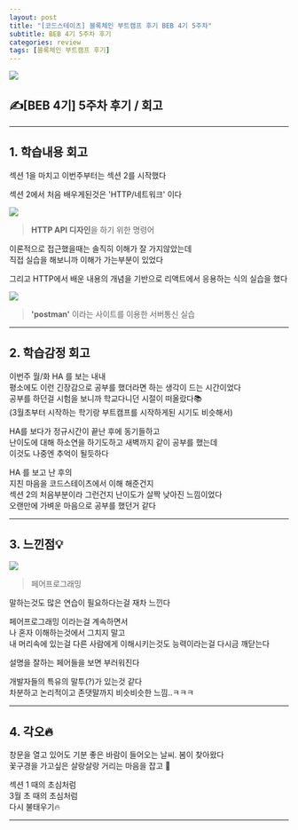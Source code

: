 ```yaml
---
layout: post
title: "[코드스테이츠] 블록체인 부트캠프 후기 BEB 4기 5주차"
subtitle: BEB 4기 5주차 후기
categories: review
tags: [블록체인 부트캠프 후기]
---
```


![](https://velog.velcdn.com/images/-__-/post/f8356d11-ea65-4a0c-b03c-ecde9d118a6a/image.png)

## ✍[BEB 4기] 5주차 후기 / 회고

<hr>

## 1. 학습내용 회고

섹션 1을 마치고 이번주부터는 섹션 2를 시작했다

섹션 2에서 처음 배우게된것은 'HTTP/네트워크' 이다

![](https://media.vlpt.us/images/-__-/post/48ff71da-f515-4edd-b294-8631d518a997/image.png)

> **HTTP API 디자인**을 하기 위한 명령어

이론적으로 접근했을때는 솔직히 이해가 잘 가지않았는데<br>
직접 실습을 해보니까 이해가 가는부분이 있었다

그리고 HTTP에서 배운 내용의 개념을 기반으로 리액트에서 응용하는 식의 실습을 했다

![](https://media.vlpt.us/images/-__-/post/4e8b7687-be9d-4c68-ac85-40b134b0b85b/image.png)

> **'postman'** 이라는 사이트를 이용한 서버통신 실습

<hr>

## 2. 학습감정 회고

이번주 월/화 HA 를 보는 내내<br>
평소에도 이런 긴장감으로 공부를 했더라면 하는 생각이 드는 시간이었다<br>
공부를 하던걸 시험을 보니까 학교다니던 시절이 떠올랐다📚<br>
(3월초부터 시작하는 학기랑 부트캠프를 시작하게된 시기도 비슷해서)

HA를 보다가 정규시간이 끝난 후에 동기들하고<br>
난이도에 대해 하소연을 하기도하고 새벽까지 같이 공부를 했는데<br>
이것도 나중엔 추억이 될듯하다

HA 를 보고 난 후의 <br>
지친 마음을 코드스테이츠에서 이해 해준건지<br>
섹션 2의 처음부분이라 그런건지 난이도가 살짝 낮아진 느낌이었다<br>
오랜만에 가벼운 마음으로 공부를 했던거 같다

<hr>

## 3. 느낀점💡

![](https://velog.velcdn.com/images/-__-/post/6acac2e3-d13c-4f3b-9e53-4734cc9e1c6d/image.png)

> 페어프로그래밍

말하는것도 많은 연습이 필요하다는걸 재차 느낀다

페어프로그래밍 이라는걸 계속하면서<br>
나 혼자 이해하는것에서 그치지 말고 <br>
내 머리속에 있는걸 다른 사람에게 이해시키는것도 능력이라는걸 다시금 깨닫는다

설명을 잘하는 페어들을 보면 부러워진다

개발자들의 특유의 말투(?)가 있는것 같다<br>
차분하고 논리적이고 존댓말까지 비슷비슷한 느낌..ㅋㅋㅋ

<hr>

## 4. 각오🔥

창문을 열고 있어도 기분 좋은 바람이 들어오는 날씨. 봄이 찾아왔다<br>
꽃구경을 가고싶은 살랑살랑 거리는 마음을 잡고 🌸

섹션 1 때의 초심처럼 <br>
3월 초 때의 초심처럼<br>
다시 불태우기🔥

---
